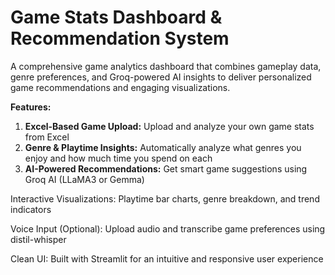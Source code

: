 # Game Stats Dashboard & Recommendation System

A comprehensive game analytics dashboard that combines gameplay data, genre preferences, and Groq-powered AI insights to deliver personalized game recommendations and engaging visualizations.

**Features:**
1. **Excel-Based Game Upload:** Upload and analyze your own game stats from Excel
2. **Genre & Playtime Insights:** Automatically analyze what genres you enjoy and how much time you spend on each
3. **AI-Powered Recommendations:** Get smart game suggestions using Groq AI (LLaMA3 or Gemma)

Interactive Visualizations: Playtime bar charts, genre breakdown, and trend indicators

Voice Input (Optional): Upload audio and transcribe game preferences using distil-whisper

Clean UI: Built with Streamlit for an intuitive and responsive user experience
